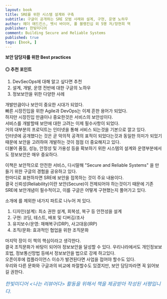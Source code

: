 ```yaml
---
layout: book
title: SRE를 위한 시스템 설계와 구축
subtitle: 구글이 공개하는 SRE 모범 사례와 설계, 구현, 운영 노하우
author: 헤더 애드킨스, 벳시 바이어, 폴 블랭킨십 외 5명 저/장현희 역
publisher: 한빛미디어
comment: Building Secure and Reliable Systems
published: true
tags: [book, ]
---
```


**보안 담당자를 위한 Best practices**

#### ◎ 추천 포인트
1. DevSecOps에 대해 알고 싶다면 추천
2. 설계, 개발, 운영 전반에 대한 구글의 노하우
3. 정보보안을 위한 다양한 사례


<p></p>


개발만큼이나 보안이 중요한 시대가 되었다.  
빠른 시장진입을 위한 Agile과 DevOps는 이제 흔한 용어가 되었다.  
하지만 시장진입 만큼이나 중요한것은 서비스의 보안성이다.  
서비스를 개발할때 보안에 대한 고려는 이제 필수사항이 되었다.   
거의 대부분의 프로덕트는 인터넷을 통해 서비스 되는것을 기본으로 깔고 있다.  
인터넷에 공개했다는 것은 곧 악의적 공격의 표적이 되었다는것과 동일한 의미가 되었기 때문에  보안을 고려하여 개발하는 것이 점점 더 중요해지고 있다.  
더불어 품질, 성능, 안정성 및 가용성 등을 확보하기 위한 시스템의 설계와 운영부분에서도 정보보안은 매우 중요하다.  

이책은 보안적으로 안전한 서비스, 다시말해 "Secure and Reliable Systems" 을 만들기 위한 구글의 경험을 공유하고 있다.  
한마디로 표현하자면 SRE에 보안을 접목하는 것이 주요 내용이다.  
결국 신뢰성(Reliability)이란 보안(Secure)이 전제되어야 하는것이기 때문에 기존 SRE에 보안개념이 필수적이고, 이를 구글은 어떻게 구현했는지 풀어가고 있다.  

소개에 를 제외한 네가지 파트로 나누어 져 있다.  
1. 디자인(설계): 최소 권한 설계, 회복성, 복구 등 안전성을 설계
2. 구현: 코딩, 테스트, 배포 및 디버깅/조사 
3. 유지보수/운영: 재해복구(DRP), 사고대응(IRP)
4. 조직/문화: 효과적인 협업을 위한 조직문화

마지막 장이 이 책의 핵심이라고 생각한다.  
결국 조직문화가 바탕이 되어야 정보보안을 달성할 수 있다. 
우리나라에서도 개인정보보호법, 정보통신망법 등에서 정보보안을 법으로 강제 하고있다.  
오픈이후에 컴플라이언스 이슈가 발견된다면 사업을 접어야 할수도 있다.  
우리와 다른 문화와 구글과의 비교에 좌절할수도 있겠지만, 보안 담당자라면 꼭 읽어보길 권한다.  


<p></p>
<p style="color: #337ab7;font-size: medium;"><em>한빛미디어 &lt;나는 리뷰어다&gt; 활동을 위해서 책을 제공받아 작성된 서평입니다.</em></p>
<p></p>
